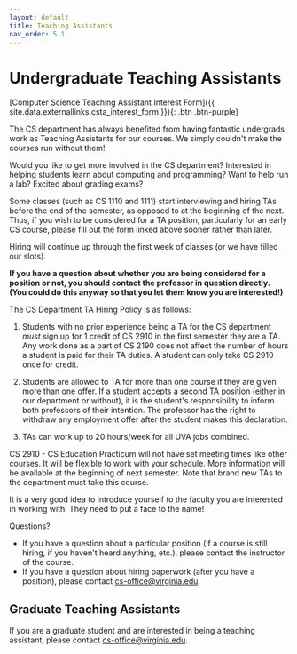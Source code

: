 ```yaml
---
layout: default
title: Teaching Assistants
nav_order: 5.1
---
```


# Undergraduate Teaching Assistants

[Computer Science Teaching Assistant Interest Form]({{ site.data.externallinks.csta_interest_form }}){: .btn .btn-purple}

The CS department has always benefited from having fantastic undergrads work as Teaching Assistants for our courses. We simply couldn't make the courses run without them!

Would you like to get more involved in the CS department? Interested in helping students learn about computing and programming? Want to help run a lab? Excited about grading exams?

Some classes (such as CS 1110 and 1111) start interviewing and hiring TAs before the end of the semester, as opposed to at the beginning of the next.  Thus, if you wish to be considered for a TA position, particularly for an early CS course, please fill out the form linked above sooner rather than later.

Hiring will continue up through the first week of classes (or we have filled our slots).

__If you have a question about whether you are being considered for a position or not, you should contact the professor in question directly.  (You could do this anyway so that you let them know you are interested!)__

The CS Department TA Hiring Policy is as follows:

1) Students with no prior experience being a TA for the CS department *must* sign up for 1 credit of CS 2910 in the first semester they are a TA.  Any work done as a part of CS 2190 does not affect the number of hours a student is paid for their TA duties.  A student can only take CS 2910 once for credit.

2) Students are allowed to TA for more than one course if they are given more than one offer.  If a student accepts a second TA position (either in our department or without), it is the student's responsibility to inform both professors of their intention.  The professor has the right to withdraw any employment offer after the student makes this declaration.

3) TAs can work up to 20 hours/week for all UVA jobs combined.

CS 2910 - CS Education Practicum will not have set meeting times like other courses. It will be flexible to work with your schedule. More information will be available at the beginning of next semester. Note that brand new TAs to the department must take this course.

It is a very good idea to introduce yourself to the faculty you are interested in working with! They need to put a face to the name!

Questions?
* If you have a question about a particular position (if a course is still hiring, if you haven't heard anything, etc.), please contact the instructor of the course.
* If you have a question about hiring paperwork (after you have a position), please contact [cs-office@virginia.edu](mailto:cs-office@virginia.edu).

## Graduate Teaching Assistants

If you are a graduate student and are interested in being a teaching assistant, please contact [cs-office@virginia.edu](mailto:cs-office@virginia.edu).